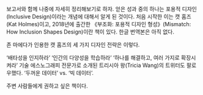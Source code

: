 보고서와 함께 나중에 자세히 정리해보기로 하자. 얻은 성과 중의 하나는 포용적 디자인(Inclusive Design)이라는 개념에 대해서 알게 된 것이다. 처음 시작한 이는 캣 홈즈(Kat Holmes)이고, 2018년에 출간한 《부조화: 포용적 디자인 형성》(Mismatch: How Inclusion Shapes Design)이란 책이 있다. 한글 번역본은 아직 없다.

존 마에다가 인용한 캣 홈즈의 세 가지 디자인 전략은 이렇다.

‘배타성을 인지하라’
‘인간의 다양성을 학습하라’
‘하나를 해결하고, 여러 가지로 확장시켜라’
기술 에스노그래피 전문가로 소개된 트리시아 왕(Tricia Wang)의 트위터도 팔로우했다. ‘두꺼운 데이터’ vs. ‘빅 데이터’.

주변 사람들에게 권하고 싶은 책이다.